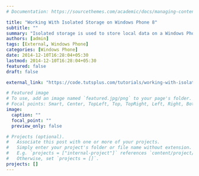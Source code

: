 ```yaml
---
# Documentation: https://sourcethemes.com/academic/docs/managing-content/

title: "Working With Isolated Storage on Windows Phone 8"
subtitle: ""
summary: "Isolated storage is used to store local data on a Windows Phone. It is isolated because other applications can't access this data. In this tutorial you'll get an overview of isolated storage and learn how you can use it to store data more securely on Windows Phone 8."
authors: [admin]
tags: [External, Windows Phone]
categories: [Windows Phone]
date: 2014-12-10T16:28:04+05:30
lastmod: 2014-12-10T16:28:04+05:30
featured: false
draft: false

external_link: "https://code.tutsplus.com/tutorials/working-with-isolated-storage-on-windows-phone-8--cms-22778"

# Featured image
# To use, add an image named `featured.jpg/png` to your page's folder.
# Focal points: Smart, Center, TopLeft, Top, TopRight, Left, Right, BottomLeft, Bottom, BottomRight.
image:
  caption: ""
  focal_point: ""
  preview_only: false

# Projects (optional).
#   Associate this post with one or more of your projects.
#   Simply enter your project's folder or file name without extension.
#   E.g. `projects = ["internal-project"]` references `content/project/deep-learning/index.md`.
#   Otherwise, set `projects = []`.
projects: []
---
```

